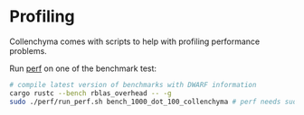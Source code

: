# Profiling

Collenchyma comes with scripts to help with profiling performance problems.

Run [perf](http://www.brendangregg.com/perf.html) on one of the benchmark test:

```sh
# compile latest version of benchmarks with DWARF information
cargo rustc --bench rblas_overhead -- -g
sudo ./perf/run_perf.sh bench_1000_dot_100_collenchyma # perf needs sudo
```

